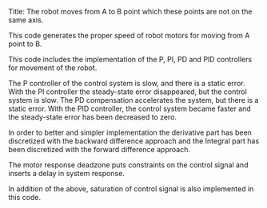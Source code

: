 
Title: The robot moves from A to B point which these points are not on the same axis.

This code generates the proper speed of robot motors for moving from A point to B.

This code includes the implementation of the P, PI, PD and PID controllers for movement of the robot.

The P controller of the control system is slow, and there is a static error. With the PI controller the steady-state error disappeared,
but the control system is slow. The PD compensation accelerates the system, but there is a static error.
With the PID controller, the control system became faster and the steady-state error has been decreased to zero.

In order to better and simpler implementation the derivative part has been discretized with the backward difference approach 
and the Integral part has been discretized with the forward difference approach.

The motor response deadzone puts constraints on the control signal and inserts a delay in system response.

In addition of the above, saturation of control signal is also implemented in this code.
